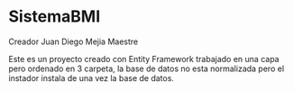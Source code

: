 # SistemaBMI

Creador Juan Diego Mejia Maestre

Este es un proyecto creado con Entity Framework trabajado en una capa pero ordenado en 3 carpeta, la base de datos no esta normalizada pero el instador instala de una vez la base de datos.


